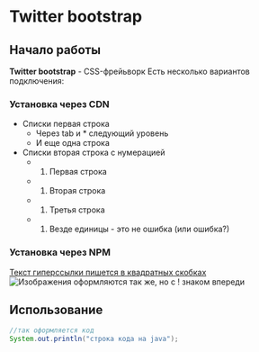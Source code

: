 # Twitter bootstrap

## Начало работы
**Twitter bootstrap** - CSS-фрейьворк
Есть несколько вариантов подключения:

### Установка через CDN
* Списки первая строка
    * Через tab и * следующий уровень
    * И еще одна строка
* Списки вторая строка с нумерацией
    * 1. Первая строка
    * 1. Вторая строка
    * 1. Третья строка
    * 1. Везде единицы - это не ошибка (или ошибка?)

### Установка через NPM
[Текст гиперссылки пишется в квадратных скобках](https://www.netology.ru)
![Изображения оформляются так же, но с ! знаком впереди](https://icdn.lenta.ru/images/2021/10/25/12/20211025122334843/detail_6225d4743aa0b0ded0e724f36424aced.jpeg)

## Использование
```java
//так оформляется код
System.out.println("строка кода на java");
```
